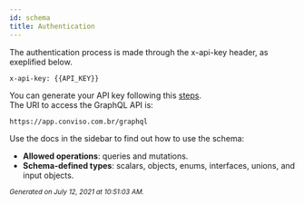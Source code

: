 ```yaml
---
id: schema
title: Authentication
---
```


The authentication process is made through the x-api-key header, as exeplified below.
```console 
x-api-key: {{API_KEY}}
``` 
You can generate your API key following this [steps](https://help.convisoappsec.com/pt-BR/articles/4428685-api-key).  
The URI to access the GraphQL API is:
```console
https://app.conviso.com.br/graphql
```

Use the docs in the sidebar to find out how to use the schema:
- **Allowed operations**: queries and mutations.
- **Schema-defined types**: scalars, objects, enums, interfaces, unions, and input objects.

<small><i>Generated on July 12, 2021 at 10:51:03 AM.</i></small>

